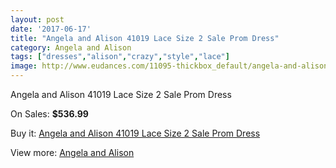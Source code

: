 ```yaml
---
layout: post
date: '2017-06-17'
title: "Angela and Alison 41019 Lace Size 2 Sale Prom Dress"
category: Angela and Alison
tags: ["dresses","alison","crazy","style","lace"]
image: http://www.eudances.com/11095-thickbox_default/angela-and-alison-41019-lace-size-2-sale-prom-dress.jpg
---
```

Angela and Alison 41019 Lace Size 2 Sale Prom Dress

On Sales: **$536.99**
<a href="https://www.eudances.com/en/angela-and-alison/3539-angela-and-alison-41019-lace-size-2-sale-prom-dress.html"><amp-img layout="responsive" width="600" height="600" src="//www.eudances.com/11095-thickbox_default/angela-and-alison-41019-lace-size-2-sale-prom-dress.jpg" alt="Angela and Alison 41019 Lace Size 2 Sale Prom Dress 0" /></a>
<a href="https://www.eudances.com/en/angela-and-alison/3539-angela-and-alison-41019-lace-size-2-sale-prom-dress.html"><amp-img layout="responsive" width="600" height="600" src="//www.eudances.com/11098-thickbox_default/angela-and-alison-41019-lace-size-2-sale-prom-dress.jpg" alt="Angela and Alison 41019 Lace Size 2 Sale Prom Dress 1" /></a>
<a href="https://www.eudances.com/en/angela-and-alison/3539-angela-and-alison-41019-lace-size-2-sale-prom-dress.html"><amp-img layout="responsive" width="600" height="600" src="//www.eudances.com/11097-thickbox_default/angela-and-alison-41019-lace-size-2-sale-prom-dress.jpg" alt="Angela and Alison 41019 Lace Size 2 Sale Prom Dress 2" /></a>
<a href="https://www.eudances.com/en/angela-and-alison/3539-angela-and-alison-41019-lace-size-2-sale-prom-dress.html"><amp-img layout="responsive" width="600" height="600" src="//www.eudances.com/11096-thickbox_default/angela-and-alison-41019-lace-size-2-sale-prom-dress.jpg" alt="Angela and Alison 41019 Lace Size 2 Sale Prom Dress 3" /></a>

Buy it: [Angela and Alison 41019 Lace Size 2 Sale Prom Dress](https://www.eudances.com/en/angela-and-alison/3539-angela-and-alison-41019-lace-size-2-sale-prom-dress.html "Angela and Alison 41019 Lace Size 2 Sale Prom Dress")

View more: [Angela and Alison](https://www.eudances.com/en/69-Angela-and-Alison "Angela and Alison")